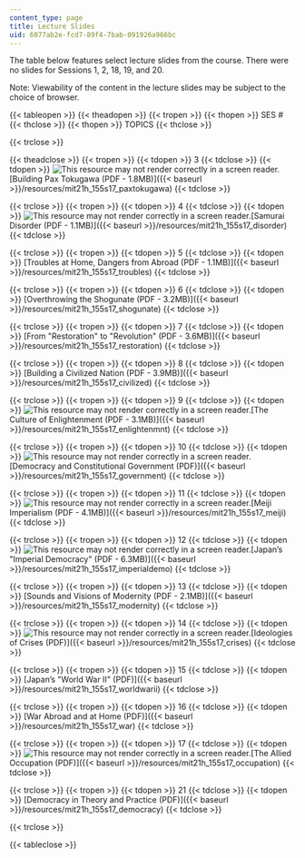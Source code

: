 ```yaml
---
content_type: page
title: Lecture Slides
uid: 6077ab2e-fcd7-89f4-7bab-091926a966bc
---
```


The table below features select lecture slides from the course. There were no slides for Sessions 1, 2, 18, 19, and 20.

Note: Viewability of the content in the lecture slides may be subject to the choice of browser.

{{< tableopen >}}
{{< theadopen >}}
{{< tropen >}}
{{< thopen >}}
SES #
{{< thclose >}}
{{< thopen >}}
TOPICS
{{< thclose >}}

{{< trclose >}}

{{< theadclose >}}
{{< tropen >}}
{{< tdopen >}}
3
{{< tdclose >}}
{{< tdopen >}}
![This resource may not render correctly in a screen reader.](/images/inacessible.gif)[Building Pax Tokugawa (PDF - 1.8MB)]({{< baseurl >}}/resources/mit21h_155s17_paxtokugawa)
{{< tdclose >}}

{{< trclose >}}
{{< tropen >}}
{{< tdopen >}}
4
{{< tdclose >}}
{{< tdopen >}}
![This resource may not render correctly in a screen reader.](/images/inacessible.gif)[Samurai Disorder (PDF - 1.1MB)]({{< baseurl >}}/resources/mit21h_155s17_disorder)
{{< tdclose >}}

{{< trclose >}}
{{< tropen >}}
{{< tdopen >}}
5
{{< tdclose >}}
{{< tdopen >}}
[Troubles at Home, Dangers from Abroad (PDF - 1.1MB)]({{< baseurl >}}/resources/mit21h_155s17_troubles)
{{< tdclose >}}

{{< trclose >}}
{{< tropen >}}
{{< tdopen >}}
6
{{< tdclose >}}
{{< tdopen >}}
[Overthrowing the Shogunate (PDF - 3.2MB)]({{< baseurl >}}/resources/mit21h_155s17_shogunate)
{{< tdclose >}}

{{< trclose >}}
{{< tropen >}}
{{< tdopen >}}
7
{{< tdclose >}}
{{< tdopen >}}
[From "Restoration" to "Revolution" (PDF - 3.6MB)]({{< baseurl >}}/resources/mit21h_155s17_restoration)
{{< tdclose >}}

{{< trclose >}}
{{< tropen >}}
{{< tdopen >}}
8
{{< tdclose >}}
{{< tdopen >}}
﻿[Building a Civilized Nation (PDF - 3.9MB)]({{< baseurl >}}/resources/mit21h_155s17_civilized)
{{< tdclose >}}

{{< trclose >}}
{{< tropen >}}
{{< tdopen >}}
9
{{< tdclose >}}
{{< tdopen >}}
![This resource may not render correctly in a screen reader.](/images/inacessible.gif)[The Culture of Enlightenment (PDF - 3.1MB)]({{< baseurl >}}/resources/mit21h_155s17_enlightenmnt)
{{< tdclose >}}

{{< trclose >}}
{{< tropen >}}
{{< tdopen >}}
10
{{< tdclose >}}
{{< tdopen >}}
![This resource may not render correctly in a screen reader.](/images/inacessible.gif)[Democracy and Constitutional Government (PDF)]({{< baseurl >}}/resources/mit21h_155s17_government)
{{< tdclose >}}

{{< trclose >}}
{{< tropen >}}
{{< tdopen >}}
11
{{< tdclose >}}
{{< tdopen >}}
![This resource may not render correctly in a screen reader.](/images/inacessible.gif)[Meiji Imperialism (PDF - 4.1MB)]({{< baseurl >}}/resources/mit21h_155s17_meiji)
{{< tdclose >}}

{{< trclose >}}
{{< tropen >}}
{{< tdopen >}}
12
{{< tdclose >}}
{{< tdopen >}}
![This resource may not render correctly in a screen reader.](/images/inacessible.gif)[Japan’s "Imperial Democracy" (PDF - 6.3MB)]({{< baseurl >}}/resources/mit21h_155s17_imperialdemo)
{{< tdclose >}}

{{< trclose >}}
{{< tropen >}}
{{< tdopen >}}
13
{{< tdclose >}}
{{< tdopen >}}
[Sounds and Visions of Modernity (PDF - 2.1MB)]({{< baseurl >}}/resources/mit21h_155s17_modernity)
{{< tdclose >}}

{{< trclose >}}
{{< tropen >}}
{{< tdopen >}}
14
{{< tdclose >}}
{{< tdopen >}}
![This resource may not render correctly in a screen reader.](/images/inacessible.gif)[Ideologies of Crises (PDF)]({{< baseurl >}}/resources/mit21h_155s17_crises)
{{< tdclose >}}

{{< trclose >}}
{{< tropen >}}
{{< tdopen >}}
15
{{< tdclose >}}
{{< tdopen >}}
[Japan’s "World War II" (PDF)]({{< baseurl >}}/resources/mit21h_155s17_worldwarii)
{{< tdclose >}}

{{< trclose >}}
{{< tropen >}}
{{< tdopen >}}
16
{{< tdclose >}}
{{< tdopen >}}
[War Abroad and at Home (PDF)]({{< baseurl >}}/resources/mit21h_155s17_war)
{{< tdclose >}}

{{< trclose >}}
{{< tropen >}}
{{< tdopen >}}
17
{{< tdclose >}}
{{< tdopen >}}
![This resource may not render correctly in a screen reader.](/images/inacessible.gif)[The Allied Occupation (PDF)]({{< baseurl >}}/resources/mit21h_155s17_occupation)
{{< tdclose >}}

{{< trclose >}}
{{< tropen >}}
{{< tdopen >}}
21
{{< tdclose >}}
{{< tdopen >}}
[Democracy in Theory and Practice (PDF)]({{< baseurl >}}/resources/mit21h_155s17_democracy)
{{< tdclose >}}

{{< trclose >}}

{{< tableclose >}}